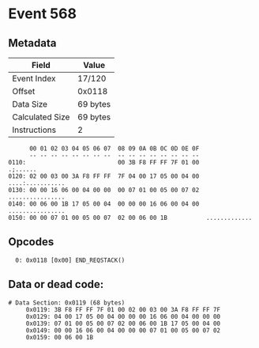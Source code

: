 # Event 568

## Metadata

| Field           | Value    |
|-----------------|----------|
| Event Index     | 17/120   |
| Offset          | 0x0118   |
| Data Size       | 69 bytes |
| Calculated Size | 69 bytes |
| Instructions    | 2        |

```
      00 01 02 03 04 05 06 07  08 09 0A 0B 0C 0D 0E 0F
      -- -- -- -- -- -- -- --  -- -- -- -- -- -- -- --
0110:                          00 3B F8 FF FF 7F 01 00          .;......
0120: 02 00 03 00 3A F8 FF FF  7F 04 00 17 05 00 04 00  ....:...........
0130: 00 00 16 06 00 04 00 00  00 07 01 00 05 00 07 02  ................
0140: 00 06 00 1B 17 05 00 04  00 00 00 16 06 00 04 00  ................
0150: 00 00 07 01 00 05 00 07  02 00 06 00 1B           .............   
```

## Opcodes

```
  0: 0x0118 [0x00] END_REQSTACK()
```

## Data or dead code:

```
# Data Section: 0x0119 (68 bytes)
     0x0119: 3B F8 FF FF 7F 01 00 02 00 03 00 3A F8 FF FF 7F
     0x0129: 04 00 17 05 00 04 00 00 00 16 06 00 04 00 00 00
     0x0139: 07 01 00 05 00 07 02 00 06 00 1B 17 05 00 04 00
     0x0149: 00 00 16 06 00 04 00 00 00 07 01 00 05 00 07 02
     0x0159: 00 06 00 1B
```